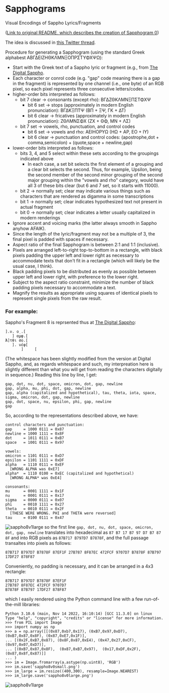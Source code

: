 # Sapphograms
Visual Encodings of Sappho Lyrics/Fragments


([Link to original README, which describes the creation of Sapphogram 0](original_readme.md))

The idea is discussed in [this Twitter thread](https://twitter.com/AndyHarless/status/1627705276336857088).




Procedure for generating a Sapphogram (using the standard Greek alphabest ΑΒΓΔΕΙΖΗΘΚΛΜΝΞΟΠΡΣΤΥΦΧΨΩ):
- Start with the Greek text of a Sappho lyric or fragment (e.g., from [The Digital Sappho](https://digitalsappho.org/).
- Each character or conrol code (e.g. "gap" code meaning there is a gap in the fragment) is represented by one channel (i.e., one byte) of an RGB pixel, so each pixel represents three consecutive letters/codes.
- higher-order bits interpreted as follows:
  - bit 7 clear -> consonants (except rho):  ΒΓΔΖΘΚΛΜΝΞΠΣΤΦΧΨ
    - bit 6 set   -> stops (approximately in modern English pronunciation): ΒΓΔΚΞΠΤΨ (ΒΠ + ΞΨ, ΓΚ + ΔΤ)
    - bit 6 clear -> fricatives (approximately in modern English pronunciation): ΖΘΛΜΝΣΦΧ (ΖΧ + ΘΦ, ΜΝ + ΛΣ)
  - bit 7 set   -> vowels, rho, punctuation, and control codes
    - bit 6 set   -> vowels and rho:  ΑΕΙΗΟΡΥΩ (ΗΩ + ΑΡ, ΕΟ + ΙΥ)
    - bit 6 clear -> punctuation and control codes: (apostrophe,dot + comma,semicolon) + (quote,space + newline,gap)
- lower-order bits interpreted as follows:
  - bits 3, 4, and 5 select within these sets according to the groupings indicated above
    - In each case, a set bit selects the first element of a grouping and a clear bit selects the second.  Thus, for example, Upsilon, being the second member of the second minor grouping of the second major grouping within the "vowels and rho" category, would have all 3 of these bits clear (but 6 and 7 set, so it starts with 11000).
  - bit 2 -> normally set; clear may indicate various things such as characters that are rendered as digamma in some transcriptions
  - bit 1 -> normally set; clear indicates hypothesized text not present in actual fragment
  - bit 0 -> normally set; clear indicates a letter usually capitalized in modern renderings
- Ignore accent and voicing marks (the latter always smooth in Sappho anyhow AFAIK).
- Since the length of the lyric/fragment may not be a multiple of 3, the final pixel is padded with spaces if necessary.
- Aspect ratio of the final Sapphogram is between 2:1 and 1:1 (inclusive).
- Pixels are arranged left-to-right top-to-bottom in a rectangle, with black pixels padding the upper left and lower right as necessary to accommodate texts that don't fit in a rectangle (which will likely be the usual case, I think).
- Black padding pixels to be distributed as evenly as possible between upper left and lower right, with preference to the lower right.
- Subject to the aspect ratio constraint, minimize the number of black padding pixels necessary to accommodate a text.
- Magnify the results as appropriate using squares of identical pixels to represent single pixels from the raw result.


### For example:

Sappho's Fragment 8 is reprsented thus at [The Digital Sappho](https://digitalsappho.org/fragments/fr8/):
```
].ν. ο̣ .[
   ] α̣μφ.[
Ἄ]τθι σο.[
   ]. νέφ[
       ]     [
```
(The whitespace has been slightly modified from the version at Digital Sappho, and, as regards whitespace and such, my interpreation here is slightly different than what you will get from reading the characters digitally in sequence.)  Reading this line by line, I get:
```
gap, dot, nu, dot, space, omicron, dot, gap, newline
gap, alpha, mu, phi, dot, gap, newline
gap, alpha (capitalized and hypothetical), tau, theta, iota, space, sigma, omicron, dot, gap, newline
gap, dot, space, nu, epsilon, phi, gap, newline
gap
```
So, according to the representations described above, we have:
```
control characters and punctuation:
gap     = 1000 0111 = 0x87
newline = 1000 1111 = 0x8F
dot     = 1011 0111 = 0xB7
space   = 1001 0111 = 0x97
```
```
vowels:
omicron = 1101 0111 = 0xD7
epsilon = 1101 1111 = 0xDF
alpha   = 1110 0111 = 0xEF
  [WRONG ALPHA was 0xE7]
alpha*  = 1110 0100 = 0xEC (capitalized and hypothetical)
  [WRONG ALPHA* was 0xE4]
```
```
consonants:
mu      = 0001 1111 = 0x1F
nu      = 0001 0111 = 0x17
sigma   = 0000 0111 = 0x07
phi     = 0010 1111 = 0x27
theta   = 0010 0111 = 0x2F
  [THESE WERE WRONG. PHI and THETA were reversed]
tau     = 0100 0111 = 0x47
```
![sappho8v1large](https://user-images.githubusercontent.com/25837203/220943303-284dd663-161f-4408-bee1-1461b933275e.png)
so the first line `gap, dot, nu, dot, space, omicron, dot, gap, newline` translates into hexadecimal as `87 B7 17 B7 97 D7 B7 87 8F` and into RGB pixels as `87B717 B797D7 B7878F`,
and the full passage transaltes into pixels as follows:
```
87B717 B797D7 B7878F 87EF1F 27B787 8F87EC 472FCF 9707D7 B7878F 87B797 17DF27 878F87
```
Conveniently, no padding is necessary, and it can be arranged in a 4x3 rectangle:
```
87B717 B797D7 B7878F 87EF1F 
27B787 8F87EC 472FCF 9707D7 
B7878F 87B797 17DF27 878F87
```
which I easily rendered using the Python command line with a few run-of-the-mill libraries:
``` 
Python 3.10.6 (main, Nov 14 2022, 16:10:14) [GCC 11.3.0] on linux
Type "help", "copyright", "credits" or "license" for more information.
>>> from PIL import Image
>>> import numpy as np
>>> a = np.array([[(0x87,0xb7,0x17), (0xB7,0x97,0xD7), (0xB7,0x87,0x8F), (0x87,0xE7,0x1F)],
... [(0x2F,0xB7,0x87), (0x8F,0x87,0xE4), (0x47,0x27,0xCF), (0x97,0x07,0xD7)],
... [(0xB7,0x87,0x8F),  (0x87,0xB7,0x97),  (0x17,0xDF,0x2F),  (0x87,0x8f,0x87)]]
... )
>>> im = Image.fromarray(a.astype(np.uint8), 'RGB')
>>> im.save('sappho8v0small.png')
>>> im_large = im.resize((400,300), resample=Image.NEAREST)
>>> im_large.save('sappho8v0large.png')
```
![sappho8v1large](https://user-images.githubusercontent.com/25837203/220943400-fec4abbb-0390-43eb-b745-bb7e133d786f.png)

